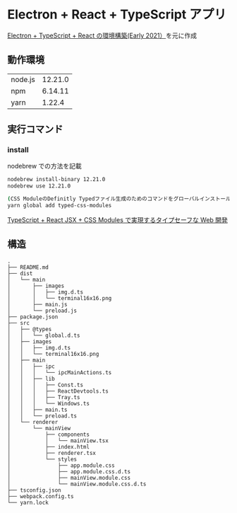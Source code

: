 # Electron + React + TypeScript アプリ

[Electron + TypeScript + React の環境構築(Early 2021）](https://qiita.com/sprout2000/items/9c91362e7d7b7c2c6d22)を元に作成

## 動作環境

|         |         |
| ------- | ------- |
| node.js | 12.21.0 |
| npm     | 6.14.11 |
| yarn    | 1.22.4  |

## 実行コマンド

### install

nodebrew での方法を記載

```zsh
nodebrew install-binary 12.21.0
nodebrew use 12.21.0

(CSS ModuleのDefinitly Typedファイル生成のためのコマンドをグローバルインストールする)
yarn global add typed-css-modules
```

[TypeScript + React JSX + CSS Modules で実現するタイプセーフな Web 開発](https://qiita.com/Quramy/items/a5d8967cdbd1b8575130)

## 構造

```
.
├── README.md
├── dist
│   └── main
│       ├── images
│       │   ├── img.d.ts
│       │   └── terminal16x16.png
│       ├── main.js
│       └── preload.js
├── package.json
├── src
│   ├── @types
│   │   └── global.d.ts
│   ├── images
│   │   ├── img.d.ts
│   │   └── terminal16x16.png
│   ├── main
│   │   ├── ipc
│   │   │   └── ipcMainActions.ts
│   │   ├── lib
│   │   │   ├── Const.ts
│   │   │   ├── ReactDevtools.ts
│   │   │   ├── Tray.ts
│   │   │   └── Windows.ts
│   │   ├── main.ts
│   │   └── preload.ts
│   └── renderer
│       └── mainView
│           ├── components
│           │   └── mainView.tsx
│           ├── index.html
│           ├── renderer.tsx
│           └── styles
│               ├── app.module.css
│               ├── app.module.css.d.ts
│               ├── mainView.module.css
│               └── mainView.module.css.d.ts
├── tsconfig.json
├── webpack.config.ts
└── yarn.lock
```
